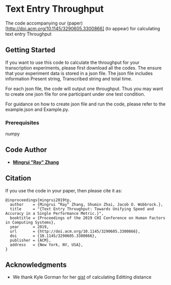 # Text Entry Throughput

The code accompanying our (paper)[http://doi.acm.org/10.1145/3290605.3300866] \(to appear\) for calculating text entry Throughput

## Getting Started

If you want to use this code to calculate the throughput for your transcription experiments, please first download all the codes. The ensure that your experiment data is stored in a json file. The json file includes information Present string, Transcribed string and total time. 

For each json file, the code will output one throughput. Thus you may want to create one json file for one participant under one test condition.

For guidance on how to create json file and run the code, please refer to the example.json and Example.py.

### Prerequisites

numpy

## Code Author

* [**Mingrui "Ray" Zhang**](http://drustz.com)

## Citation
If you use the code in your paper, then please cite it as:

```
@inproceedings{mingrui2019tp,
  author    = {Mingrui “Ray” Zhang, Shumin Zhai, Jacob O. Wobbrock.},
  title     = "{Text Entry Throughput: Towards Unifying Speed and Accuracy in a Single Performance Metric.}",
  booktitle = {Proceedings of the 2019 CHI Conference on Human Factors in Computing Systems},
  year      = 2019,
  url 		= {http://doi.acm.org/10.1145/3290605.3300866},
  doi 		= {10.1145/3290605.3300866},
  publisher = {ACM},
  address 	= {New York, NY, USA},
}
```

## Acknowledgments

* We thank Kyle Gorman for her [gist](https://gist.github.com/kylebgorman/8034009) of calculating Editting distance

